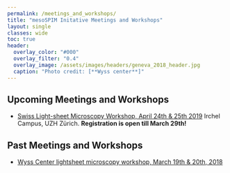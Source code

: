 ```yaml
---
permalink: /meetings_and_workshops/
title: "mesoSPIM Initative Meetings and Workshops"
layout: single
classes: wide
toc: true
header:
  overlay_color: "#000"
  overlay_filter: "0.4"
  overlay_image: /assets/images/headers/geneva_2018_header.jpg
  caption: "Photo credit: [**Wyss center**]"
---
```


## Upcoming Meetings and Workshops
* [Swiss Light-sheet Microscopy Workshop, April 24th & 25th 2019](https://www.zmb.uzh.ch/en/slmw)
Irchel Campus, UZH Zürich. **Registration is open till March 29th!**


## Past Meetings and Workshops
* [Wyss Center lightsheet microscopy workshop, March 19th & 20th, 2018](https://www.wysscenter.ch/wyss-lightsheet-workshop/)
